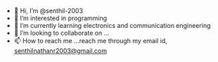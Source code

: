 - 👋 Hi, I’m @senthil-2003
- 👀 I’m interested in programming
- 🌱 I’m currently learning electronics and communication engineering
- 💞️ I’m looking to collaborate on ...
- 📫 How to reach me ...reach me through my email id, senthilnathanr2003@gmail.com

<!---
senthil-2003/senthil-2003 is a ✨ special ✨ repository because its `README.md` (this file) appears on your GitHub profile.
You can click the Preview link to take a look at your changes.
--->
